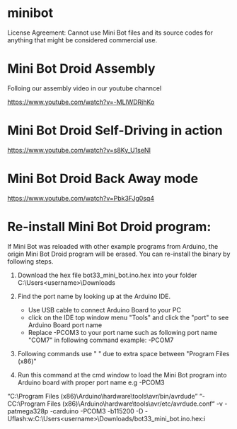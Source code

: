 # minibot
License Agreement: Cannot use Mini Bot files and its source codes for anything that might be considered commercial use.


Mini Bot Droid Assembly
========================
Folloing our assembly video in our youtube channcel 

https://www.youtube.com/watch?v=-MLlWDRjhKo

Mini Bot Droid Self-Driving in action 
=====================================
https://www.youtube.com/watch?v=s8Ky_U1seNI

Mini Bot Droid Back Away mode  
=============================
https://www.youtube.com/watch?v=Pbk3FJg0sq4


Re-install Mini Bot Droid program: 
==================================
If Mini Bot was reloaded with other example programs from Arduino, the origin Mini Bot Droid program will be erased. You can re-install the binary by following steps.   

1. Download the hex file bot33_mini_bot.ino.hex into your folder C:\Users\<username>\Downloads
2. Find the port name by looking up at the Arduino IDE. 
     - Use USB cable to connect Arduino Board to your PC
     - click on the IDE top window menu "Tools" and click the "port" to see Arduino Board port name
     - Replace -PCOM3 to your port name such as following port name "COM7" in following command
        example: -PCOM7

3. Following commands use " " due to extra space between "Program Files (x86)"
 
4. Run this command at the cmd window to load the Mini Bot program into Arduino board with proper port name e.g -PCOM3

“C:\Program Files (x86)\Arduino\hardware\tools\avr/bin/avrdude” “-CC:\Program Files (x86)\Arduino\hardware\tools\avr/etc/avrdude.conf“ -v -patmega328p -carduino -PCOM3 -b115200 -D -Uflash:w:C:\Users\<username>\Downloads/bot33_mini_bot.ino.hex:i
